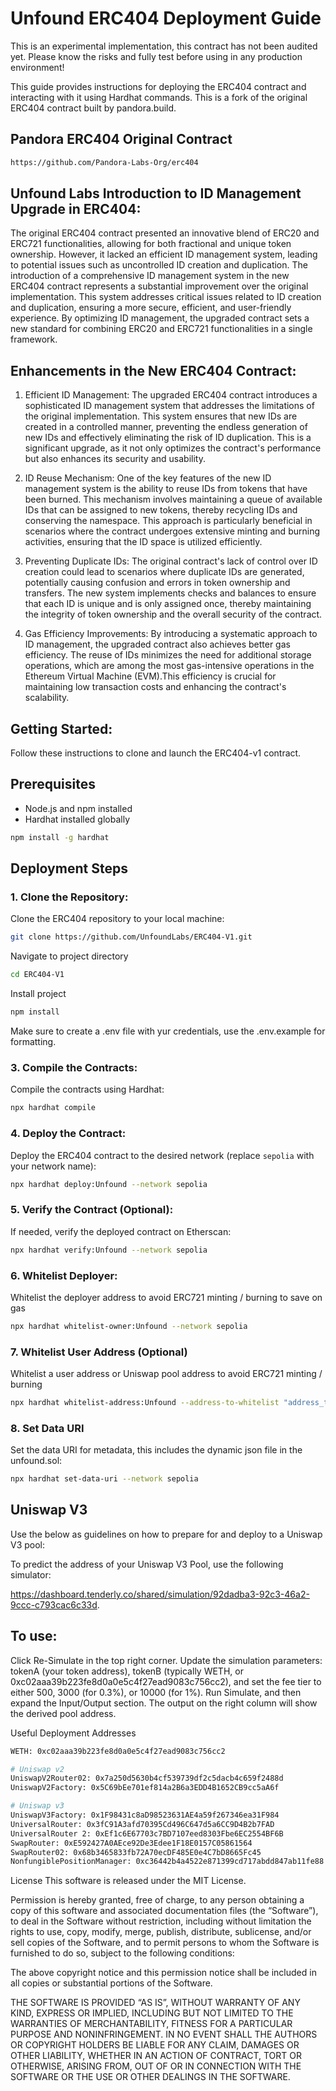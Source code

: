 # Unfound ERC404 Deployment Guide
This is an experimental implementation, this contract has not been audited yet. Please know the risks and fully test before using in any production environment!

This guide provides instructions for deploying the ERC404 contract and interacting with it using Hardhat commands. This is a fork of the original ERC404 contract built by pandora.build.

## Pandora ERC404 Original Contract

```sh
https://github.com/Pandora-Labs-Org/erc404
```

## Unfound Labs Introduction to ID Management Upgrade in ERC404:

The original ERC404 contract presented an innovative blend of ERC20 and ERC721
functionalities, allowing for both fractional and unique token ownership. However, it lacked an
efficient ID management system, leading to potential issues such as uncontrolled ID creation and
duplication. The introduction of a comprehensive ID management system in the new ERC404
contract represents a substantial improvement over the original implementation. This system
addresses critical issues related to ID creation and duplication, ensuring a more secure, efficient,
and user-friendly experience. By optimizing ID management, the upgraded contract sets a new
standard for combining ERC20 and ERC721 functionalities in a single framework.

## Enhancements in the New ERC404 Contract:

1. Efficient ID Management:
The upgraded ERC404 contract introduces a sophisticated ID management system that
addresses the limitations of the original implementation. This system ensures that new IDs are
created in a controlled manner, preventing the endless generation of new IDs and effectively
eliminating the risk of ID duplication. This is a significant upgrade, as it not only optimizes the
contract's performance but also enhances its security and usability.

2. ID Reuse Mechanism:
One of the key features of the new ID management system is the ability to reuse IDs from tokens
that have been burned. This mechanism involves maintaining a queue of available IDs that can
be assigned to new tokens, thereby recycling IDs and conserving the namespace. This approach
is particularly beneficial in scenarios where the contract undergoes extensive minting and
burning activities, ensuring that the ID space is utilized efficiently.

3. Preventing Duplicate IDs:
The original contract's lack of control over ID creation could lead to scenarios where duplicate
IDs are generated, potentially causing confusion and errors in token ownership and transfers.
The new system implements checks and balances to ensure that each ID is unique and is only
assigned once, thereby maintaining the integrity of token ownership and the overall security of
the contract.

4. Gas Efficiency Improvements:
By introducing a systematic approach to ID management, the upgraded contract also achieves
better gas efficiency. The reuse of IDs minimizes the need for additional storage operations, which are among the most gas-intensive operations in the Ethereum Virtual Machine (EVM).This efficiency is crucial for maintaining low transaction costs and enhancing the contract's scalability.

## Getting Started:

Follow these instructions to clone and launch the ERC404-v1 contract.

## Prerequisites

- Node.js and npm installed
- Hardhat installed globally

```sh
npm install -g hardhat
```

## Deployment Steps

### 1. Clone the Repository:

Clone the ERC404 repository to your local machine:

```sh
git clone https://github.com/UnfoundLabs/ERC404-V1.git
```

Navigate to project directory

```sh
cd ERC404-V1
```

Install project

```sh
npm install
```

Make sure to create a .env file with yur credentials, use the .env.example for formatting.

### 3. Compile the Contracts:

Compile the contracts using Hardhat:

```sh
npx hardhat compile
```

### 4. Deploy the Contract:

Deploy the ERC404 contract to the desired network (replace `sepolia` with your network name):

```sh
npx hardhat deploy:Unfound --network sepolia
```

### 5. Verify the Contract (Optional):

If needed, verify the deployed contract on Etherscan:

```sh
npx hardhat verify:Unfound --network sepolia
```

### 6. Whitelist Deployer:

Whitelist the deployer address to avoid ERC721 minting / burning to save on gas

```sh
npx hardhat whitelist-owner:Unfound --network sepolia
```

### 7. Whitelist User Address (Optional)

Whitelist a user address or Uniswap pool address to avoid ERC721 minting / burning

```sh
npx hardhat whitelist-address:Unfound --address-to-whitelist "address_to_whitelist" --network sepolia
```

### 8. Set Data URI

Set the data URI for metadata, this includes the dynamic json file in the unfound.sol:

```sh
npx hardhat set-data-uri --network sepolia
```

## Uniswap V3
Use the below as guidelines on how to prepare for and deploy to a Uniswap V3 pool:

To predict the address of your Uniswap V3 Pool, use the following simulator: 

https://dashboard.tenderly.co/shared/simulation/92dadba3-92c3-46a2-9ccc-c793cac6c33d.

## To use:

Click Re-Simulate in the top right corner.
Update the simulation parameters: tokenA (your token address), tokenB (typically WETH, or 0xc02aaa39b223fe8d0a0e5c4f27ead9083c756cc2), and set the fee tier to either 500, 3000 (for 0.3%), or 10000 (for 1%).
Run Simulate, and then expand the Input/Output section. The output on the right column will show the derived pool address.

Useful Deployment Addresses

```sh
WETH: 0xc02aaa39b223fe8d0a0e5c4f27ead9083c756cc2

# Uniswap v2
UniswapV2Router02: 0x7a250d5630b4cf539739df2c5dacb4c659f2488d
UniswapV2Factory: 0x5C69bEe701ef814a2B6a3EDD4B1652CB9cc5aA6f

# Uniswap v3
UniswapV3Factory: 0x1F98431c8aD98523631AE4a59f267346ea31F984
UniversalRouter: 0x3fC91A3afd70395Cd496C647d5a6CC9D4B2b7FAD
UniversalRouter 2: 0xEf1c6E67703c7BD7107eed8303Fbe6EC2554BF6B
SwapRouter: 0xE592427A0AEce92De3Edee1F18E0157C05861564
SwapRouter02: 0x68b3465833fb72A70ecDF485E0e4C7bD8665Fc45
NonfungiblePositionManager: 0xc36442b4a4522e871399cd717abdd847ab11fe88

```

License
This software is released under the MIT License.

Permission is hereby granted, free of charge, to any person obtaining a copy of this software and associated documentation files (the “Software”), to deal in the Software without restriction, including without limitation the rights to use, copy, modify, merge, publish, distribute, sublicense, and/or sell copies of the Software, and to permit persons to whom the Software is furnished to do so, subject to the following conditions:

The above copyright notice and this permission notice shall be included in all copies or substantial portions of the Software.

THE SOFTWARE IS PROVIDED “AS IS”, WITHOUT WARRANTY OF ANY KIND, EXPRESS OR IMPLIED, INCLUDING BUT NOT LIMITED TO THE WARRANTIES OF MERCHANTABILITY, FITNESS FOR A PARTICULAR PURPOSE AND NONINFRINGEMENT. IN NO EVENT SHALL THE AUTHORS OR COPYRIGHT HOLDERS BE LIABLE FOR ANY CLAIM, DAMAGES OR OTHER LIABILITY, WHETHER IN AN ACTION OF CONTRACT, TORT OR OTHERWISE, ARISING FROM, OUT OF OR IN CONNECTION WITH THE SOFTWARE OR THE USE OR OTHER DEALINGS IN THE SOFTWARE.











